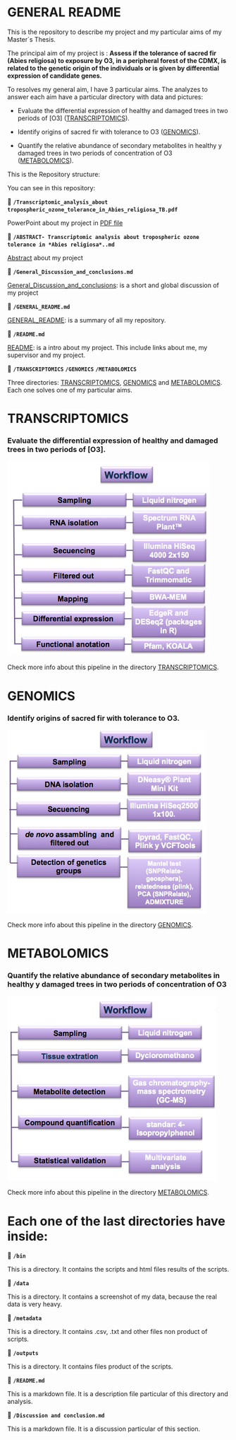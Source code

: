 # GENERAL README

This is the repository to describe my project and my particular aims of my Master´s Thesis.

The principal aim of my project is : **Assess if the tolerance of sacred fir (Abies religiosa) to exposure by O3, in a peripheral forest of the CDMX, is related to the genetic origin of the individuals or is given by differential expression of candidate genes.**

To resolves my general aim, I have 3 particular aims. The analyzes to answer each aim have a particular directory with data  and pictures:

* Evaluate the differential expression of healthy and damaged trees in two periods of [O3] ([TRANSCRIPTOMICS](https://github.com/VeroIarrachtai/Transcriptomic_Analysis_Abies_religiosa-TB/tree/master/TRANSCRIPTOMICS)).

* Identify origins of sacred fir with tolerance to O3 ([GENOMICS](https://github.com/VeroIarrachtai/Transcriptomic_Analysis_Abies_religiosa-TB/tree/master/GENOMICS)).

* Quantify the relative abundance of secondary metabolites in healthy y damaged trees in two periods of concentration of O3 ([METABOLOMICS](https://github.com/VeroIarrachtai/Transcriptomic_Analysis_Abies_religiosa-TB/tree/master/METABOLOMICS)).


This is the Repository structure:
![]()

You can see in this repository:

:page_facing_up:  **`/Transcriptomic_analysis_about tropospheric_ozone_tolerance_in_Abies_religiosa_TB.pdf`**

PowerPoint about my project in [PDF file](https://github.com/VeroIarrachtai/Transcriptomic_Analysis_Abies_religiosa-TB/blob/master/Transcriptomic_analysis_about%20tropospheric_ozone_tolerance_in_Abies_religiosa_TB.pdf)

:page_facing_up:  **`/ABSTRACT- Transcriptomic analysis about tropospheric ozone tolerance in *Abies religiosa*..md`**

[Abstract](https://github.com/VeroIarrachtai/Transcriptomic_Analysis_Abies_religiosa-TB/blob/master/ABSTRACT-%20Transcriptomic%20analysis%20about%20tropospheric%20ozone%20tolerance%20in%20*Abies%20religiosa*..md) about my project

:page_facing_up:  **`/General_Discussion_and_conclusions.md`**

[General_Discussion_and_conclusions](): is a short and global discussion of my project

:page_facing_up: **`/GENERAL_README.md`**

[GENERAL_README](https://github.com/VeroIarrachtai/Transcriptomic_Analysis_Abies_religiosa-TB/blob/master/GENERAL_README.md): is a summary of all my repository.

:page_facing_up: **`/README.md`**

[README](https://github.com/VeroIarrachtai/Transcriptomic_Analysis_Abies_religiosa-TB/blob/master/README.md): is a intro about my project. This include links about me, my supervisor and my project.

:file_folder: **`/TRANSCRIPTOMICS`** **`/GENOMICS`** **`/METABOLOMICS`**

Three directories: [TRANSCRIPTOMICS](https://github.com/VeroIarrachtai/Transcriptomic_Analysis_Abies_religiosa-TB/tree/master/TRANSCRIPTOMICS), [GENOMICS](https://github.com/VeroIarrachtai/Transcriptomic_Analysis_Abies_religiosa-TB/tree/master/GENOMICS) and [METABOLOMICS](https://github.com/VeroIarrachtai/Transcriptomic_Analysis_Abies_religiosa-TB/tree/master/METABOLOMICS). Each one solves one of my particular aims.

# TRANSCRIPTOMICS

### Evaluate the differential expression of healthy and damaged trees in two periods of [O3].


![](TRANSCRIPTOMICS/Transcriptomic_methods.png)

Check more info about this pipeline in the directory [TRANSCRIPTOMICS](https://github.com/VeroIarrachtai/Transcriptomic_Analysis_Abies_religiosa-TB/tree/master/TRANSCRIPTOMICS).

# GENOMICS

### Identify origins of sacred fir with tolerance to O3.

![](GENOMICS/Genomic_methods.png)

Check more info about this pipeline in the directory [GENOMICS](https://github.com/VeroIarrachtai/Transcriptomic_Analysis_Abies_religiosa-TB/tree/master/GENOMICS).

# METABOLOMICS

### Quantify the relative abundance of secondary metabolites in healthy y damaged trees in two periods of concentration of O3

![](METABOLOMICS/Metabolomic_methods.png)

Check more info about this pipeline in the directory [METABOLOMICS](https://github.com/VeroIarrachtai/Transcriptomic_Analysis_Abies_religiosa-TB/tree/master/METABOLOMICS).

# Each one of the last directories have inside:


:file_folder: **`/bin`**

This is a directory. It contains the scripts and html files results of the scripts.


:file_folder: **`/data`**

This is a directory. It contains a screenshot of my data, because the real data is very heavy. 


:file_folder: **`/metadata`**

This is a directory. It contains .csv, .txt and other files non product of scripts.


:file_folder: **`/outputs`**

This is a directory. It contains files product of the scripts.

:page_facing_up: **`/README.md`**

This is a markdown file. It is a description file particular of this directory and analysis.

:page_facing_up: **`/Discussion and conclusion.md`**

This is a markdown file. It is a discussion particular of this section.
